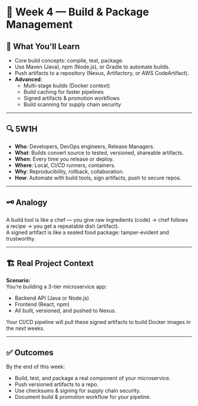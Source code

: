 # 📅 Week 4 — Build & Package Management

## 🎯 What You'll Learn

- Core build concepts: compile, test, package.
- Use Maven (Java), npm (Node.js), or Gradle to automate builds.
- Push artifacts to a repository (Nexus, Artifactory, or AWS CodeArtifact).
- **Advanced**:
  - Multi-stage builds (Docker context)
  - Build caching for faster pipelines
  - Signed artifacts & promotion workflows
  - Build scanning for supply chain security

---

## 🔍 5W1H

- **Who**: Developers, DevOps engineers, Release Managers.
- **What**: Builds convert source to tested, versioned, shareable artifacts.
- **When**: Every time you release or deploy.
- **Where**: Local, CI/CD runners, containers.
- **Why**: Reproducibility, rollback, collaboration.
- **How**: Automate with build tools, sign artifacts, push to secure repos.

---

## 🗝️ Analogy

A build tool is like a chef — you give raw ingredients (code) → chef follows a recipe → you get a repeatable dish (artifact).  
A signed artifact is like a sealed food package: tamper-evident and trustworthy.

---

## 🏗️ Real Project Context

**Scenario:**  
You’re building a 3-tier microservice app:  
- Backend API (Java or Node.js)
- Frontend (React, npm)
- All built, versioned, and pushed to Nexus.

Your CI/CD pipeline will pull these signed artifacts to build Docker images in the next weeks.

---

## ✅ Outcomes

By the end of this week:
- Build, test, and package a real component of your microservice.
- Push versioned artifacts to a repo.
- Use checksums & signing for supply chain security.
- Document build & promotion workflow for your pipeline.
